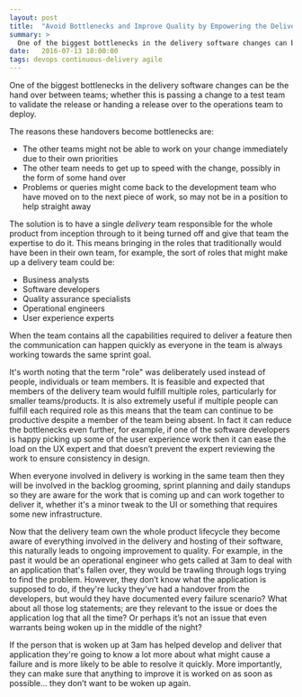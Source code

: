 ```yaml
---
layout: post
title:  "Avoid Bottlenecks and Improve Quality by Empowering the Delivery Team"
summary: >
  One of the biggest bottlenecks in the delivery software changes can be the hand over between teams; whether this is passing a change to a test team to validate the release or handing a release over to the operations team to deploy. What if we could remove those bottlenecks by empowering the delivery team?
date:   2016-07-13 18:00:00
tags: devops continuous-delivery agile
---
```

One of the biggest bottlenecks in the delivery software changes can be the hand over between teams; whether this is passing a change to a test team to validate the release or handing a release over to the operations team to deploy.

The reasons these handovers become bottlenecks are:

* The other teams might not be able to work on your change immediately due to their own priorities
* The other team needs to get up to speed with the change, possibly in the form of some hand over
* Problems or queries might come back to the development team who have moved on to the next piece of work, so may not be in a position to help straight away

The solution is to have a single _delivery_ team responsible for the whole product from inception through to it being turned off and give that team the expertise to do it. This means bringing in the roles that traditionally would have been in their own team, for example, the sort of roles that might make up a delivery team could be:

* Business analysts
* Software developers
* Quality assurance specialists
* Operational engineers
* User experience experts

When the team contains all the capabilities required to deliver a feature then the communication can happen quickly as everyone in the team is always working towards the same sprint goal.

It's worth noting that the term "role" was deliberately used instead of people, individuals or team members. It is feasible and expected that members of the delivery team would fulfill multiple roles, particularly for smaller teams/products. It is also extremely useful if multiple people can fulfill each required role as this means that the team can continue to be productive despite a member of the team being absent. In fact it can reduce the bottlenecks even further, for example, if one of the software developers is happy picking up some of the user experience work then it can ease the load on the UX expert and that doesn’t prevent the expert reviewing the work to ensure consistency in design.

When everyone involved in delivery is working in the same team then they will be involved in the backlog grooming, sprint planning and daily standups so they are aware for the work that is coming up and can work together to deliver it, whether it's a minor tweak to the UI or something that requires some new infrastructure.


Now that the delivery team own the whole product lifecycle they become aware of everything involved in the delivery and hosting of their software, this naturally leads to ongoing improvement to quality. For example, in the past it would be an operational engineer who gets called at 3am to deal with an application that's fallen over, they would be trawling through logs trying to find the problem. However, they don’t know what the application is supposed to do, if they're lucky they've had a handover from the developers, but would they have documented every failure scenario? What about all those log statements; are they relevant to the issue or does the application log that all the time? Or perhaps it’s not an issue that even warrants being woken up in the middle of the night?

If the person that is woken up at 3am has helped develop and deliver that application they're going to know a lot more about what might cause a failure and is more likely to be able to resolve it quickly. More importantly, they can make sure that anything to improve it is worked on as soon as possible... they don’t want to be woken up again.
